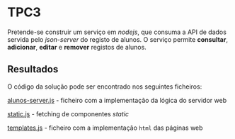 # TPC3

Pretende-se construir um serviço em *nodejs*, que consuma a API de dados servida pelo *json-server* do registo de alunos.
O serviço permite **consultar**, **adicionar**, **editar** e **remover** registos de alunos.

## Resultados
O código da solução pode ser encontrado nos seguintes ficheiros: 

[alunos-server.js](https://github.com/filipel65/EngWeb2025-A104185/blob/main/TPC3/alunos-server.js) - ficheiro com a implementação da lógica do servidor web

[static.js](https://github.com/filipel65/EngWeb2025-A104185/blob/main/TPC3/static.js) - fetching de componentes *static*

[templates.js](https://github.com/filipel65/EngWeb2025-A104185/blob/main/TPC3/templates.js) - ficheiro com a implementação `html` das páginas web
